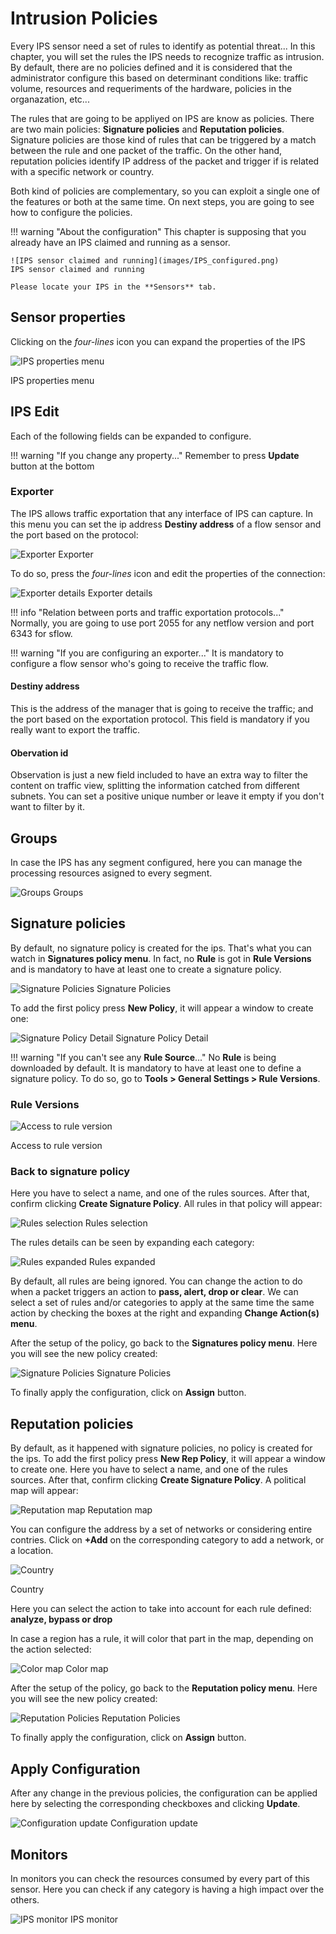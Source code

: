 # Intrusion Policies

Every IPS sensor need a set of rules to identify as potential threat... In this chapter, you will set the rules the IPS needs to recognize traffic as intrusion. By default, there are no policies defined and it is considered that the administrator configure this based on determinant conditions like: traffic volume, resources and requeriments of the hardware, policies in the organazation, etc...

The rules that are going to be appliyed on IPS are know as policies. There are two main policies:  **Signature policies** and **Reputation policies**. Signature policies are those kind of rules that can be triggered by a match between the rule and one packet of the traffic. On the other hand, reputation policies identify IP address of the packet and trigger if is related with a specific network or country. 

Both kind of policies are complementary, so you can exploit a single one of the features or both at the same time. On next steps, you are going to see how to configure the policies.

!!! warning "About the configuration"
    This chapter is supposing that you already have an IPS claimed and running as a sensor.

    ![IPS sensor claimed and running](images/IPS_configured.png)
    IPS sensor claimed and running

    Please locate your IPS in the **Sensors** tab.

## Sensor properties

Clicking on the *four-lines* icon you can expand the properties of the IPS

![IPS properties menu](images/ips_properties.png)

IPS properties menu

## IPS Edit

Each of the following fields can be expanded to configure.

!!! warning "If you change any property..."
    Remember to press **Update** button at the bottom 

### Exporter

The IPS allows traffic exportation that any interface of IPS can capture. In this menu you can set the ip address **Destiny address** of a flow sensor and the port based on the protocol:

![Exporter](images/ips_exporter.png)
Exporter

To do so, press the *four-lines* icon and edit the properties of the connection:

![Exporter details](images/exporter_details.png)
Exporter details

!!! info "Relation between ports and traffic exportation protocols..."
    Normally, you are going to use port 2055 for any netflow version and port 6343 for sflow.

!!! warning "If you are configuring an exporter..."
    It is mandatory to configure a flow sensor who's going to receive the traffic flow.

#### Destiny address

This is the address of the manager that is going to receive the traffic; and the port based on the exportation protocol. This field is mandatory if you really want to export the traffic.

#### Obervation id

Observation is just a new field included to have an extra way to filter the content on traffic view, splitting the information catched from different subnets. You can set a positive unique number or leave it empty if you don't want to filter by it.

## Groups

In case the IPS has any segment configured, here you can manage the processing resources asigned to every segment.

![Groups](images/Groups.png)
Groups

## Signature policies

By default, no signature policy is created for the ips. That's what you can watch in **Signatures policy menu**. In fact, no **Rule** is got in **Rule Versions** and is mandatory to have at least one to create a signature policy.

![Signature Policies](images/signature_policy_view.png)
Signature Policies

To add the first policy press **New Policy**, it will appear a window to create one:

![Signature Policy Detail](images/signature_policy_detail.png)
Signature Policy Detail

!!! warning "If you can't see any **Rule Source**..."
    No **Rule** is being downloaded by default. It is mandatory to have at least one to define a signature policy. To do so, go to **Tools > General Settings > Rule Versions**.

### Rule Versions

![Access to rule version](images/rule_version.png)

Access to rule version

### Back to signature policy
    
Here you have to select a name, and one of the rules sources. After that, confirm clicking **Create Signature Policy**. All rules in that policy will appear:

![Rules selection](images/snort_rule_select.png)
Rules selection

The rules details can be seen by expanding each category:

![Rules expanded](images/rules_expanded.png)
Rules expanded

By default, all rules are being ignored. You can change the action to do when a packet triggers an action to **pass, alert, drop or clear**. We can select a set of rules and/or categories to apply at the same time the same action by checking the boxes at the right and expanding **Change Action(s) menu**.

After the setup of the policy, go back to the **Signatures policy menu**. Here you will see the new policy created:

![Signature Policies](images/sig_pol.png)
Signature Policies

To finally apply the configuration, click on **Assign** button.

## Reputation policies

By default, as it happened with signature policies, no policy is created for the ips. To add the first policy press **New Rep Policy**, it will appear a window to create one. Here you have to select a name, and one of the rules sources. After that, confirm clicking **Create Signature Policy**. A political map will appear:

![Reputation map](images/map.png)
Reputation map

You can configure the address by a set of networks or considering entire contries. Click on **+Add** on the corresponding category to add a network, or a location.

![Country](images/country.png)

Country

Here you can select the action to take into account for each rule defined: **analyze, bypass or drop**

In case a region has a rule, it will color that part in the map, depending on the action selected:

![Color map](images/color_map.png)
Color map

After the setup of the policy, go back to the **Reputation policy menu**. Here you will see the new policy created:

![Reputation Policies](images/rep_pol.png)
Reputation Policies

To finally apply the configuration, click on **Assign** button.

## Apply Configuration

After any change in the previous policies, the configuration can be applied here by selecting the corresponding checkboxes and clicking **Update**.

![Configuration update](images/apply_conf.png)
Configuration update

## Monitors

In monitors you can check the resources consumed by every part of this sensor. Here you can check if any category is having a high impact over the others.

![IPS monitor](images/ips_monitor.png)
IPS monitor

